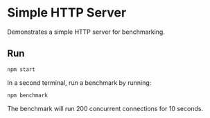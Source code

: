 # Simple HTTP Server

Demonstrates a simple HTTP server for benchmarking.

## Run

```bash
npm start
```

In a second terminal, run a benchmark by running:

```bash
npm benchmark
```

The benchmark will run 200 concurrent connections for 10 seconds.
